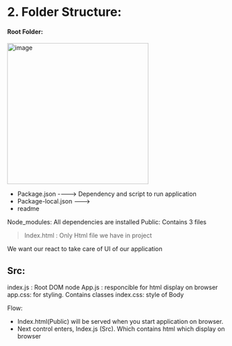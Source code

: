 # 2. Folder Structure:

#### Root Folder:
<img width="326" alt="image" src="https://user-images.githubusercontent.com/35987583/218577247-b8819a10-6237-478d-ae0d-c7ab06680f6a.png">


- Package.json ----> Dependency and script to run application
- Package-local.json --->
- readme

Node_modules: All dependencies are installed
Public: Contains 3 files
> Index.html : Only Html file we have in project

We want our react to take care of UI of our application


## Src:

index.js : Root DOM node
App.js : responcible for html display on browser
app.css: for styling. Contains classes
index.css: style of Body


Flow:

- Index.html(Public) will be served when you start application on browser.
- Next control enters, Index.js (Src). Which contains html which display on browser

